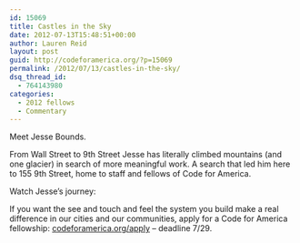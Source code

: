 ```yaml
---
id: 15069
title: Castles in the Sky
date: 2012-07-13T15:48:51+00:00
author: Lauren Reid
layout: post
guid: http://codeforamerica.org/?p=15069
permalink: /2012/07/13/castles-in-the-sky/
dsq_thread_id:
  - 764143980
categories:
  - 2012 fellows
  - Commentary
---
```

Meet Jesse Bounds.

From Wall Street to 9th Street Jesse has literally climbed mountains (and one glacier) in search of more meaningful work. A search that led him here to 155 9th Street, home to staff and fellows of Code for America.

Watch Jesse&#8217;s journey:



If you want the see and touch and feel the system you build make a real difference in our cities and our communities, apply for a Code for America fellowship: <a href="http://codeforamerica.org/apply" target="_blank">codeforamerica.org/apply</a> &#8211; deadline 7/29.